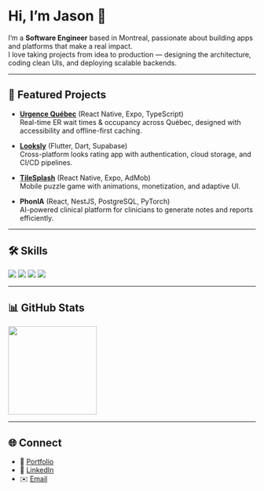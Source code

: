 # Hi, I’m Jason 👋  

I’m a **Software Engineer** based in Montreal, passionate about building apps and platforms that make a real impact.  
I love taking projects from idea to production — designing the architecture, coding clean UIs, and deploying scalable backends.   

---

## 🚀 Featured Projects  

- **[Urgence Québec](https://apps.apple.com/us/app/urgence-qu%C3%A9bec/id6751217896?platform=iphone)** (React Native, Expo, TypeScript)  
  Real-time ER wait times & occupancy across Québec, designed with accessibility and offline-first caching.  

- **[Looksly](https://apps.apple.com/ca/app/looksly/id6746702344?l=fr-CA)** (Flutter, Dart, Supabase)  
  Cross-platform looks rating app with authentication, cloud storage, and CI/CD pipelines.  

- **[TileSplash](https://apps.apple.com/ca/app/tilesplash/id6747778208?l=fr-CA)** (React Native, Expo, AdMob)  
  Mobile puzzle game with animations, monetization, and adaptive UI.  

- **PhonIA** (React, NestJS, PostgreSQL, PyTorch)  
  AI-powered clinical platform for clinicians to generate notes and reports efficiently.  

---

## 🛠️ Skills  

<p align="left">
  <img src="https://skillicons.dev/icons?i=python,cpp,java,js,ts,dart,swift,html,css" />
  <img src="https://skillicons.dev/icons?i=react,angular,nodejs,nestjs,flutter,reactnative,electron,pytorch" />
  <img src="https://skillicons.dev/icons?i=aws,azure,gcp,docker,terraform,git,github,linux,postgresql" />
  <img src="https://skillicons.dev/icons?i=figma" />
</p>

---

## 📊 GitHub Stats  

<p align="left">
<!-- <img height="180em" src="https://github-readme-stats.vercel.app/api?username=jasongreige&show_icons=true&hide_border=true&theme=transparent" /> -->
  <img height="180em" src="https://github-readme-stats.vercel.app/api/top-langs/?username=jasongreige&layout=compact&hide_border=true&theme=transparent" />
</p>

---

## 🌐 Connect  

- 📎 [Portfolio](https://jasongreige.netlify.app/)  
- 💼 [LinkedIn](https://www.linkedin.com/in/jasongreige)  
- ✉️ [Email](mailto:jasongreige@hotmail.com)  
